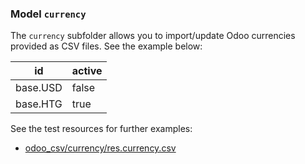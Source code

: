 ### Model `currency`

The `currency` subfolder allows you to import/update Odoo currencies provided as CSV files. See the example below:

| id | 	active |
| - | - | 
| base.USD | false | 
| base.HTG | true |

See the test resources for further examples:
- [odoo_csv/currency/res.currency.csv](../odoo_initializer/tests/resources/odoo_csv/currency/res.currency.csv)

